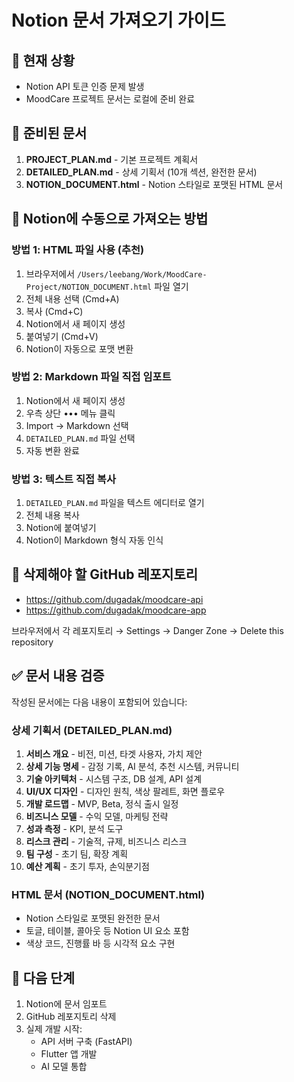 # Notion 문서 가져오기 가이드

## 📌 현재 상황
- Notion API 토큰 인증 문제 발생
- MoodCare 프로젝트 문서는 로컬에 준비 완료

## 📁 준비된 문서
1. **PROJECT_PLAN.md** - 기본 프로젝트 계획서
2. **DETAILED_PLAN.md** - 상세 기획서 (10개 섹션, 완전한 문서)
3. **NOTION_DOCUMENT.html** - Notion 스타일로 포맷된 HTML 문서

## 🔧 Notion에 수동으로 가져오는 방법

### 방법 1: HTML 파일 사용 (추천)
1. 브라우저에서 `/Users/leebang/Work/MoodCare-Project/NOTION_DOCUMENT.html` 파일 열기
2. 전체 내용 선택 (Cmd+A)
3. 복사 (Cmd+C)
4. Notion에서 새 페이지 생성
5. 붙여넣기 (Cmd+V)
6. Notion이 자동으로 포맷 변환

### 방법 2: Markdown 파일 직접 임포트
1. Notion에서 새 페이지 생성
2. 우측 상단 ••• 메뉴 클릭
3. Import → Markdown 선택
4. `DETAILED_PLAN.md` 파일 선택
5. 자동 변환 완료

### 방법 3: 텍스트 직접 복사
1. `DETAILED_PLAN.md` 파일을 텍스트 에디터로 열기
2. 전체 내용 복사
3. Notion에 붙여넣기
4. Notion이 Markdown 형식 자동 인식

## 🚨 삭제해야 할 GitHub 레포지토리
- https://github.com/dugadak/moodcare-api
- https://github.com/dugadak/moodcare-app

브라우저에서 각 레포지토리 → Settings → Danger Zone → Delete this repository

## ✅ 문서 내용 검증
작성된 문서에는 다음 내용이 포함되어 있습니다:

### 상세 기획서 (DETAILED_PLAN.md)
1. **서비스 개요** - 비전, 미션, 타겟 사용자, 가치 제안
2. **상세 기능 명세** - 감정 기록, AI 분석, 추천 시스템, 커뮤니티
3. **기술 아키텍처** - 시스템 구조, DB 설계, API 설계
4. **UI/UX 디자인** - 디자인 원칙, 색상 팔레트, 화면 플로우
5. **개발 로드맵** - MVP, Beta, 정식 출시 일정
6. **비즈니스 모델** - 수익 모델, 마케팅 전략
7. **성과 측정** - KPI, 분석 도구
8. **리스크 관리** - 기술적, 규제, 비즈니스 리스크
9. **팀 구성** - 초기 팀, 확장 계획
10. **예산 계획** - 초기 투자, 손익분기점

### HTML 문서 (NOTION_DOCUMENT.html)
- Notion 스타일로 포맷된 완전한 문서
- 토글, 테이블, 콜아웃 등 Notion UI 요소 포함
- 색상 코드, 진행률 바 등 시각적 요소 구현

## 📝 다음 단계
1. Notion에 문서 임포트
2. GitHub 레포지토리 삭제
3. 실제 개발 시작:
   - API 서버 구축 (FastAPI)
   - Flutter 앱 개발
   - AI 모델 통합